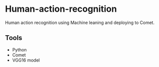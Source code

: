 # Human-action-recognition
Human action recognition using Machine leaning and deploying to Comet.

## Tools
- Python
- Comet
- VGG16 model
